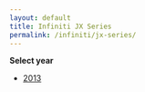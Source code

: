 ```yaml
---
layout: default
title: Infiniti JX Series
permalink: /infiniti/jx-series/
---
```

**Select year**

- [2013](/infiniti/jx-series/2013/)
